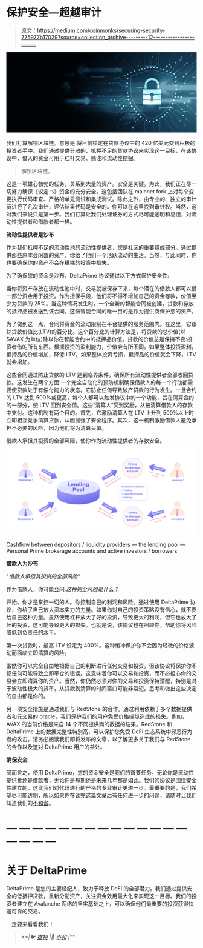 # 保护安全—超越审计

> 原文：<https://medium.com/coinmonks/securing-security-775977b17029?source=collection_archive---------12----------------------->

![](img/448941f4aa13aac09d7d01ab104d0c78.png)

我们打算解锁区块链。意思是:将目前锁定在贷款协议中的 420 亿美元交到积极的投资者手中。我们通过提供分散的、抵押不足的贷款协议来实现这一目标，在该协议中，借入的资金可用于杠杆交易、赌注和流动性挖掘。

> 解锁区块链。

这是一项雄心勃勃的任务，关系到大量的资产。安全是关键。为此，我们正在尽一切努力确保《议定书》资金的充分安全。这包括团队在 mainnet fork 上对每个变更执行代码审查、严格的单元测试和集成测试。除此之外，由专业的、独立的审计员进行了几次审计，评估结果代码是安全的。你可以在这里找到审计权。当然，这对我们来说只是第一步。我们打算让我们处理证券的方式尽可能透明和易懂，对流动性提供者和借款者都一样。

**流动性提供者是沙布**

作为我们抵押不足的流动性池的流动性提供者，您是社区的重要组成部分。通过提供那些原本会闲置的资产，你给了他们一个活跃流动的生活。当然，与此同时，你也要确保你的资产不会在糟糕的投资中损失。

为了确保您的资金是沙布，DeltaPrime 协议通过以下方式保护安全性:

当你将资产存放在流动性池中时，交易就被保存下来，每个潜在的借款人都可以借一部分资金用于投资。作为担保手段，他们将不得不增加自己的资金存款，价值至少为贷款的 25%。当这种情况发生时，一个全新的智能合同被创建，贷款和存放的抵押品被发送到该合同。这份智能合同的唯一目的是作为提供商保护您的资产。

为了做到这一点，合同将资金的流动限制在平台提供的服务范围内。在这里，它跟踪贷款价值比(LTV)的百分比。这个百分比的计算方法是，将贷款的总价值(以$AVAX 为单位)除以你在智能合约中的抵押品价值。贷款的价值总是保持不变:投资者借的所有东西。根据投资的盈利能力，价值会有所不同。如果整体投资盈利，抵押品的价值增加，降低 LTV。如果整体投资亏损，抵押品的价值就会下降，LTV 就会增加。

这些合同通过防止贷款的 LTV 达到临界条件，确保所有流动性提供者全部收回贷款。这发生在两个方面:一个完全自动化的预防机制确保借款人的每一个行动都需要使贷款处于有偿付能力的状态。它防止任何导致破产贷款的行为发生。一旦合约的 LTV 达到 500%或更高，每个人都可以触发协议中的一个功能，旨在清算合约的一部分，使 LTV 回到安全值。这些“清算人”受到奖励，从被清算借款人的存款中支付。这种机制有两个目的。首先，它激励清算人在 LTV 上升到 500%以上时立即相互竞争清算贷款，从而加强了安全程序。其次，这一机制激励借款人避免承担不必要的风险，因为他们将为清算买单。

借款人承担其投资的全部风险，使你作为流动性提供者的存款安全。

![](img/15d9ebbbf456b1d1ed6958561675041b.png)

Cashflow between depositors / liquidity providers — the lending pool — Personal Prime brokerage accounts and active investors / borrowers

**借款人为沙布**

"*借款人承担其投资的全部风险"*

作为借款人，你可能会问:*这种完全风险是什么？*

开始。你才是掌控一切的人。你控制自己的利润和风险。通过使用 DeltaPrime 协议，你给了自己放大资本实力的力量。如果你对自己的投资策略没有信心，就不要给自己这种力量。虽然使用杠杆放大了好的投资，导致更大的利润，但它也放大了坏的投资，这可能导致更大的损失。也就是说，该协议也在照顾你，帮助你将风险降低到负责任的水平。

第一次贷款时，最高 LTV 设定为 400%。这种缓冲保护你不会因为轻微的价格波动而面临立即清算的风险。

虽然你可以完全自由地根据自己的判断进行任何交易和投资，但该协议将保护你不犯任何可能导致立即平仓的错误。这意味着你可以交易和投资，而不必担心你的交易会立即清算你的资产。当然，你仍然必须对你的交易和投资保持清醒，特别是对于波动性极大的货币，从贷款到清算的时间窗口可能非常短。思考和做出这些决定的自由都是你的。

另一项安全措施是通过我们与 RedStone 的合作。通过利用依赖于多个数据提供者和元交易的 oracle，我们保护我们的用户免受价格操纵造成的损失。例如，AVAX 的当前价格是来自 14 个不同提供商的数据的结果。RedStone 和 DeltaPrime 上的数据完整性特别高，可以保护您免受 DeFi 生态系统中邪恶行为者的攻击。请务必阅读我们即将发布的文章，以了解更多关于我们与 RedStone 的合作以及这对 DeltaPrime 用户的益处。

**确保安全**

简而言之，使用 DeltaPrime，您的资金安全是我们的首要任务。无论你是流动性提供者还是借款者，无论你是短期还是未来几年都是如此。我们的协议是围绕安全性建立的，这比我们对代码进行的严格的专业审计更进一步。最重要的是，我们希望尽可能透明，所以如果你在读完这篇文章后有任何进一步的问题，请随时让我们知道我们的[不和谐](https://discord.com/invite/9bwsnsHEzD)。

# — — — — — — — — — — — — — — — — — —

# 关于 DeltaPrime

DeltaPrime 是您的主要经纪人，致力于释放 DeFi 的全部潜力。我们通过提供安全的低抵押贷款，重新分配资产，关注资金效用最大化来实现这一目标。我们的投资者建立在 Avalanche 网络的坚实基础之上，可以确保他们最重要的投资获得快速可靠的交易。

一定要来看看我们！

> *[](https://deltaprime.io)**|🐦* [*推特*](https://twitter.com/DeltaPrimeDefi) *|👾* [*不和*](https://discord.gg/9bwsnsHEzD) *|***